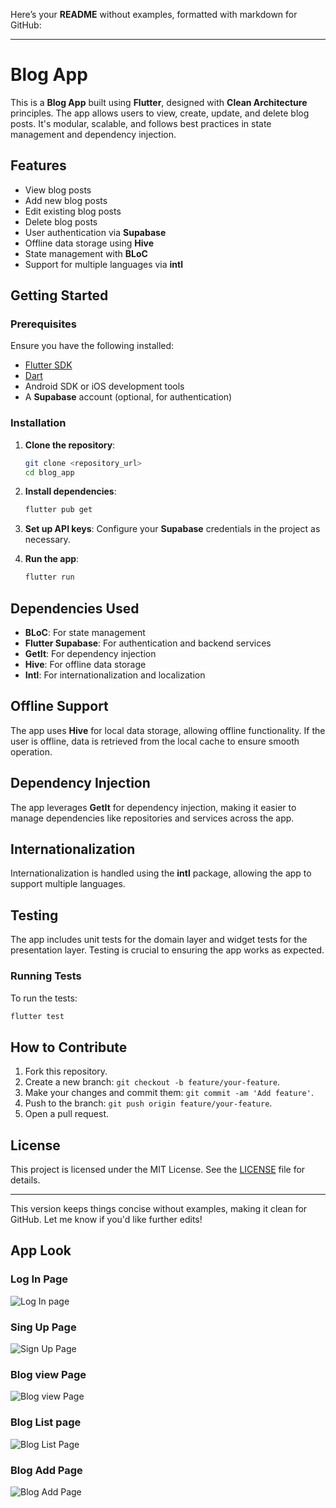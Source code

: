 Here’s your **README** without examples, formatted with markdown for GitHub:

---

# Blog App

This is a **Blog App** built using **Flutter**, designed with **Clean Architecture** principles. The app allows users to view, create, update, and delete blog posts. It's modular, scalable, and follows best practices in state management and dependency injection.

## Features

- View blog posts
- Add new blog posts
- Edit existing blog posts
- Delete blog posts
- User authentication via **Supabase**
- Offline data storage using **Hive**
- State management with **BLoC**
- Support for multiple languages via **intl**

## Getting Started

### Prerequisites

Ensure you have the following installed:

- [Flutter SDK](https://flutter.dev/docs/get-started/install)
- [Dart](https://dart.dev/get-dart)
- Android SDK or iOS development tools
- A **Supabase** account (optional, for authentication)

### Installation

1. **Clone the repository**:
   ```bash
   git clone <repository_url>
   cd blog_app
   ```

2. **Install dependencies**:
   ```bash
   flutter pub get
   ```

3. **Set up API keys**:
   Configure your **Supabase** credentials in the project as necessary.

4. **Run the app**:
   ```bash
   flutter run
   ```

## Dependencies Used

- **BLoC**: For state management
- **Flutter Supabase**: For authentication and backend services
- **GetIt**: For dependency injection
- **Hive**: For offline data storage
- **Intl**: For internationalization and localization

## Offline Support

The app uses **Hive** for local data storage, allowing offline functionality. If the user is offline, data is retrieved from the local cache to ensure smooth operation.

## Dependency Injection

The app leverages **GetIt** for dependency injection, making it easier to manage dependencies like repositories and services across the app.

## Internationalization

Internationalization is handled using the **intl** package, allowing the app to support multiple languages.

## Testing

The app includes unit tests for the domain layer and widget tests for the presentation layer. Testing is crucial to ensuring the app works as expected.

### Running Tests

To run the tests:

```bash
flutter test
```

## How to Contribute

1. Fork this repository.
2. Create a new branch: `git checkout -b feature/your-feature`.
3. Make your changes and commit them: `git commit -am 'Add feature'`.
4. Push to the branch: `git push origin feature/your-feature`.
5. Open a pull request.

## License

This project is licensed under the MIT License. See the [LICENSE](LICENSE) file for details.

---

This version keeps things concise without examples, making it clean for GitHub. Let me know if you'd like further edits!


## App Look

### Log In Page
![Log In page](images/blog_sign_in.jpg)

### Sing Up Page
![Sign Up Page](images/blog_sign_up.jpg)

### Blog view Page
![Blog view Page](images/blog_view.jpg)

### Blog List page
![Blog List Page](images/blog_list.jpg)

### Blog Add Page
![Blog Add Page](images/blog_add.jpg)
